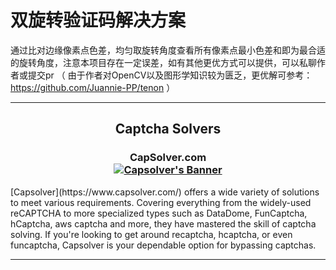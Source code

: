 双旋转验证码解决方案
================================================

通过比对边缘像素点色差，均匀取旋转角度查看所有像素点最小色差和即为最合适的旋转角度，注意本项目存在一定误差，如有其他更优方式可以提供，可以私聊作者或提交pr
（ 由于作者对OpenCV以及图形学知识较为匮乏，更优解可参考：https://github.com/Juannie-PP/tenon ）


<hr>
<center>
<h2> Captcha Solvers
</center>
<h3>
    <center>
        <b>CapSolver.com</b>
        <br>
        <a href="https://capsolver.com">
            <img src="https://cdn.discordapp.com/attachments/1173683153538392214/1174968261666938920/goodgif.gif?ex=65698577&is=65571077&hm=f994ad332705597ff5476c0546436a778e1c9ceb7feea39e019c7be0e05050ea&" alt="Capsolver's Banner">
        </a>
    </center>
</h3>
[Capsolver](https://www.capsolver.com/) offers a wide variety of solutions to meet various requirements. Covering everything from the widely-used reCAPTCHA to more specialized types such as DataDome, FunCaptcha, hCaptcha, aws captcha and more, they have mastered the skill of captcha solving. If you're looking to get around recaptcha, hcaptcha, or even funcaptcha, Capsolver is your dependable option for bypassing captchas.
<hr>
